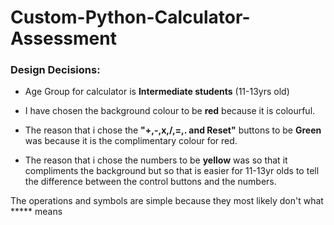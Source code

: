 # Custom-Python-Calculator-Assessment


### Design Decisions:
- Age Group for calculator is **Intermediate students** (11-13yrs old)

- I have chosen the background colour to be **red** because it is colourful.
- The reason that i chose the **"+,-,x,/,=,. and Reset"** buttons to be **Green** was because it is the complimentary colour for red.
- The reason that i chose the numbers to be **yellow** was so that it compliments the background but so that is easier for 11-13yr olds to tell the difference between the control buttons and the numbers.

The operations and symbols are simple because they most likely don't what ***** means
